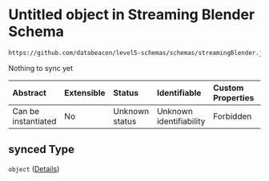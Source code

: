 # Untitled object in Streaming Blender Schema

```txt
https://github.com/databeacon/level5-schemas/schemas/streamingBlender.json#/properties/nct/properties/synced
```

Nothing to sync yet

| Abstract            | Extensible | Status         | Identifiable            | Custom Properties | Additional Properties | Access Restrictions | Defined In                                                                 |
| :------------------ | :--------- | :------------- | :---------------------- | :---------------- | :-------------------- | :------------------ | :------------------------------------------------------------------------- |
| Can be instantiated | No         | Unknown status | Unknown identifiability | Forbidden         | Allowed               | none                | [blender.schema.json\*](../out/blender.schema.json "open original schema") |

## synced Type

`object` ([Details](blender-properties-nct-properties-synced.md))
